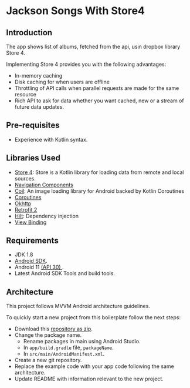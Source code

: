 # Jackson Songs With Store4


## Introduction
The app shows list of albums, fetched from the api, usin dropbox library Store 4. 

Implementing Store 4 provides you with the following advantages:
 - In-memory caching
 - Disk caching for when users are offline
 - Throttling of API calls when parallel requests are made for the same resource
 - Rich API to ask for data whether you want cached, new or a stream of future data updates.


## Pre-requisites
 - Experience with Kotlin syntax.


## Libraries Used
- [Store 4](https://github.com/dropbox/Store): Store is a Kotlin library for loading data from remote and local sources.
- [Navigation Components](https://developer.android.com/guide/navigation)
- [Coil](https://github.com/coil-kt/coil): An image loading library for Android backed by Kotlin Coroutines
- [Coroutines](https://kotlinlang.org/docs/coroutines-overview.html)
- [Okhttp](https://github.com/square/okhttp)
- [Retrofit 2](http://square.github.io/retrofit/)
- [Hilt](https://developer.android.com/codelabs/android-hilt#0): Dependency injection
- [View Binding](https://developer.android.com/topic/libraries/view-binding)


## Requirements

- JDK 1.8
- [Android SDK](http://developer.android.com/sdk/index.html).
- Android 11 [(API 30) ](http://developer.android.com/tools/revisions/platforms.html).
- Latest Android SDK Tools and build tools.


## Architecture

This project follows MVVM Android architecture guidelines.


To quickly start a new project from this boilerplate follow the next steps:

* Download this [repository as zip](https://github.com/RahulAndroid-CrownStack/Jackson-Songs/archive/refs/heads/master.zip).
* Change the package name. 
  * Rename packages in main using Android Studio.
  * In `app/build.gradle` file, `packageName`.
  * In `src/main/AndroidManifest.xml`.
* Create a new git repository.
* Replace the example code with your app code following the same architecture.
* Update README with information relevant to the new project.




